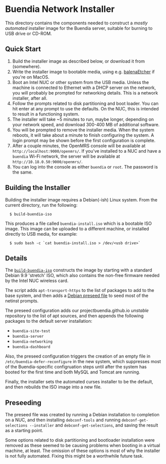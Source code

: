 # Buendia Network Installer

This directory contains the components needed to construct a *mostly automated*
installer image for the Buendia server, suitable for burning to USB drive or
CD-ROM.

## Quick Start

1. Build the installer image as described below, or download it from (somewhere).
2. Write the installer image to bootable media, using e.g.
   [balenaEtcher](https://www.balena.io/etcher/) if you're on MacOS.
3. Boot an Intel NUC or other system from the USB media. Unless the machine is
   connected to Ethernet with a DHCP server on the network, you will probably
   be prompted for networking details. This is a network installer, after all.
3. Follow the prompts related to disk partitioning and boot loader. You can hit
   enter at any prompt to use the defaults. On the NUC, this is intended to
   result in a functioning system.
4. The installer will take ~5 minutes to run, maybe longer, depending on your
   network speed, and download 300-400 MB of additional software.
5. You will be prompted to remove the installer media. When the system reboots,
   it will take about a minute to finish configuring the system. A login prompt
   may be shown before the first configuration is complete.
6. After a couple minutes, the OpenMRS console will be available at
   `http://localhost:9000/openmrs/`. If you've installed to a NUC and have a
   `buendia` Wi-Fi network, the server will be available at
   `http://10.18.0.50:9000/openmrs/`.
7. You can log into the console as either `buendia` or `root`. The password is
   the same.

## Building the Installer

Building the installer image requires a Debian(-ish) Linux system. From the
current directory, run the following:

```
  $ build-buendia-iso
```

This produces a file called `buendia-install.iso` which is a bootable ISO
image. This image can be uploaded to a different machine, or installed directly
to USB media, for example:

```
  $ sudo bash -c `cat buendia-install.iso > /dev/<usb drive>`
```

## Details

The [`build-buendia-iso`](build-buendia-iso) constructs the image by starting
with a standard Debian 9.9 'stretch' ISO, which also contains the non-free
firmware needed by the Intel NUC wireless card.

The script adds `apt-transport-https` to the list of packages to add to the
base system, and then adds a [Debian preseed file](preseed.cfg) to seed most of
the netinst prompts.

The preseed configuration adds our projectbuendia.github.io _unstable_
repository to the list of apt sources, and then appends the following packages
to the default server installation:

* `buendia-site-test`
* `buendia-server`
* `buendia-networking`
* `buendia-dashboard`

Also, the preseed configuration triggers the creation of an empty file in
`/etc/buendia-defer-reconfigure` in the new system, which suppresses most of
the Buendia-specific configruation steps until after the system has booted for
the first time and both MySQL and Tomcat are running.

Finally, the installer sets the automated curses installer to be the default,
and then rebuilds the ISO image into a new file.

## Preseeding

The preseed file was created by running a Debian installation to completion on
a NUC, and then installing `debconf-tools` and running `debconf-get-selections
--installer` and `debconf-get-selections`, and saving the result as a starting
point. 

Some options related to disk partitioning and bootloader installation
were removed as these seemed to be causing problems when booting in a virtual
machine, at least. The omission of these options is most of why the installer
is not fully automated. Fixing this might be a worthwhile future task.
